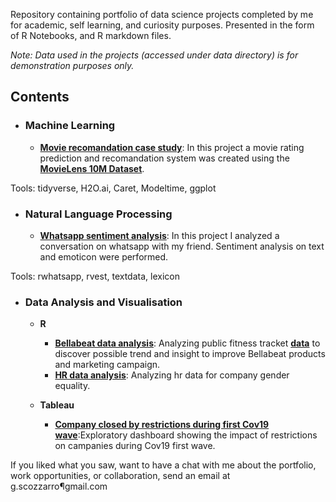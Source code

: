 Repository containing portfolio of data science projects completed by me for academic, self learning, and curiosity purposes. Presented in the form of R Notebooks, and R markdown files.


_Note: Data used in the projects (accessed under data directory) is for demonstration purposes only._

## Contents

- ### Machine Learning
	-  __[Movie recomandation case study](https://github.com/scozzarro/Portfolio/tree/main/movie_recomandation_case_study)__: In this project a movie rating prediction and recomandation system was created using the __[MovieLens 10M Dataset](http://movielens.org)__.
	
Tools: tidyverse, H2O.ai, Caret, Modeltime, ggplot 

- ### Natural Language Processing
	-  __[Whatsapp sentiment analysis](https://github.com/scozzarro/Portfolio/tree/main/Whatsapp_chat_data_analysis_project)__: In this project I analyzed a conversation on 	 whatsapp with my friend. Sentiment analysis on text and emoticon were performed. 
	

Tools: rwhatsapp, rvest, textdata, lexicon

- ### Data Analysis and Visualisation

	- __R__ 
		-  __[Bellabeat data analysis](https://github.com/scozzarro/Portfolio/tree/main/Bellabeat_capstone_project)__: Analyzing public fitness tracket __[data](https://www.kaggle.com/arashnic/fitbit)__ to 			discover possible trend and insight to improve Bellabeat products and marketing campaign. 
		-  __[HR data analysis](https://github.com/scozzarro/Portfolio/tree/main/hr_employee_attriction_case_study)__: Analyzing hr data for company gender 			equality.
	
	- __Tableau__
		
		- __[Company closed by restrictions during first Cov19 wave](https://tabsoft.co/3xoZ4ub)__:Exploratory dashboard showing the impact of restrictions on campanies during Cov19 first wave.


If you liked what you saw, want to have a chat with me about the portfolio, work opportunities, or collaboration, send an email at g.scozzarro¶gmail.com 
